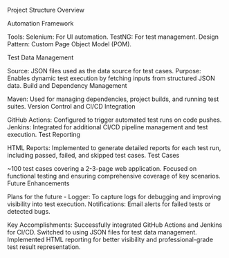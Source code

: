 Project Structure Overview

Automation Framework

Tools:
Selenium: For UI automation.
TestNG: For test management.
Design Pattern: Custom Page Object Model (POM).

Test Data Management

Source: JSON files used as the data source for test cases.
Purpose: Enables dynamic test execution by fetching inputs from structured JSON data.
Build and Dependency Management

Maven: Used for managing dependencies, project builds, and running test suites.
Version Control and CI/CD Integration

GitHub Actions: Configured to trigger automated test runs on code pushes.
Jenkins: Integrated for additional CI/CD pipeline management and test execution.
Test Reporting

HTML Reports: Implemented to generate detailed reports for each test run, including passed, failed, and skipped test cases.
Test Cases

~100 test cases covering a 2-3-page web application.
Focused on functional testing and ensuring comprehensive coverage of key scenarios.
Future Enhancements

Plans for the future - Logger: To capture logs for debugging and improving visibility into test execution.
Notifications: Email alerts for failed tests or detected bugs.

Key Accomplishments:
Successfully integrated GitHub Actions and Jenkins for CI/CD.
Switched to using JSON files for test data management.
Implemented HTML reporting for better visibility and professional-grade test result representation.
